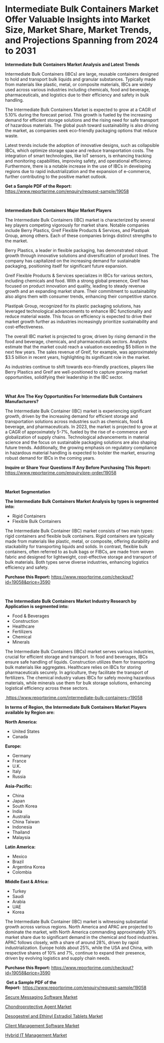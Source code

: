 <p><h1>Intermediate Bulk Containers Market Offer Valuable Insights into Market Size, Market Share, Market Trends, and Projections Spanning from 2024 to 2031</h1></p><p><strong>Intermediate Bulk Containers Market Analysis and Latest Trends</strong></p>
<p><p>Intermediate Bulk Containers (IBCs) are large, reusable containers designed to hold and transport bulk liquids and granular substances. Typically made from materials like plastic, metal, or composite materials, IBCs are widely used across various industries including chemicals, food and beverage, pharmaceuticals, and logistics due to their efficiency and safety in bulk handling.</p><p>The Intermediate Bulk Containers Market is expected to grow at a CAGR of 5.10% during the forecast period. This growth is fueled by the increasing demand for efficient storage solutions and the rising need for safe transport of hazardous materials. The global push toward sustainability is also driving the market, as companies seek eco-friendly packaging options that reduce waste.</p><p>Latest trends include the adoption of innovative designs, such as collapsible IBCs, which optimize storage space and reduce transportation costs. The integration of smart technologies, like IoT sensors, is enhancing tracking and monitoring capabilities, improving safety, and operational efficiency. Furthermore, there is a notable increase in the use of IBCs in developing regions due to rapid industrialization and the expansion of e-commerce, further contributing to the positive market outlook.</p></p>
<p><strong>Get a Sample PDF of the Report:&nbsp;</strong> <a href="https://www.reportprime.com/enquiry/request-sample/19058?utm_campaign=1159&utm_medium=2&utm_source=Github&utm_content=ia&utm_term=22112024&utm_id=intermediate-bulk-containers">https://www.reportprime.com/enquiry/request-sample/19058</a></p>
<p>&nbsp;</p>
<p><strong>Intermediate Bulk Containers Major Market Players</strong></p>
<p><p>The Intermediate Bulk Containers (IBC) market is characterized by several key players competing vigorously for market share. Notable companies include Berry Plastics, Greif Flexible Products & Services, and Plastipak Group, among others. Each of these companies brings distinct strengths to the market.</p><p>Berry Plastics, a leader in flexible packaging, has demonstrated robust growth through innovative solutions and diversification of product lines. The company has capitalized on the increasing demand for sustainable packaging, positioning itself for significant future expansion.</p><p>Greif Flexible Products & Services specializes in IBCs for various sectors, including chemicals and food. With a strong global presence, Greif has focused on product innovation and quality, leading to steady revenue growth and an expanding market share. Their commitment to sustainability also aligns them with consumer trends, enhancing their competitive stance.</p><p>Plastipak Group, recognized for its plastic packaging solutions, has leveraged technological advancements to enhance IBC functionality and reduce material waste. This focus on efficiency is expected to drive their market growth further as industries increasingly prioritize sustainability and cost-effectiveness.</p><p>The overall IBC market is projected to grow, driven by rising demand in the food and beverage, chemicals, and pharmaceuticals sectors. Analysts estimate that the market could reach a valuation exceeding $5 billion in the next few years. The sales revenue of Greif, for example, was approximately $3.5 billion in recent years, highlighting its significant role in the market.</p><p>As industries continue to shift towards eco-friendly practices, players like Berry Plastics and Greif are well-positioned to capture growing market opportunities, solidifying their leadership in the IBC sector.</p></p>
<p>&nbsp;</p>
<p><strong>What Are The Key Opportunities For Intermediate Bulk Containers Manufacturers?</strong></p>
<p><p>The Intermediate Bulk Container (IBC) market is experiencing significant growth, driven by the increasing demand for efficient storage and transportation solutions across industries such as chemicals, food & beverage, and pharmaceuticals. In 2023, the market is projected to grow at a CAGR of approximately 5-7%, fueled by the rise of e-commerce and globalization of supply chains. Technological advancements in material science and the focus on sustainable packaging solutions are also shaping future trends. Additionally, the growing emphasis on regulatory compliance in hazardous material handling is expected to bolster the market, ensuring robust demand for IBCs in the coming years.</p></p>
<p><strong>Inquire or Share Your Questions If Any Before Purchasing This Report:</strong> <a href="https://www.reportprime.com/enquiry/pre-order/19058?utm_campaign=1159&utm_medium=2&utm_source=Github&utm_content=ia&utm_term=22112024&utm_id=intermediate-bulk-containers">https://www.reportprime.com/enquiry/pre-order/19058</a></p>
<p>&nbsp;</p>
<p><strong>Market Segmentation</strong></p>
<p><strong>The Intermediate Bulk Containers Market Analysis by types is segmented into:</strong></p>
<p><ul><li>Rigid Containers</li><li>Flexible Bulk Containers</li></ul></p>
<p><p>The Intermediate Bulk Container (IBC) market consists of two main types: rigid containers and flexible bulk containers. Rigid containers are typically made from materials like plastic, metal, or composite, offering durability and stackability for transporting liquids and solids. In contrast, flexible bulk containers, often referred to as bulk bags or FIBCs, are made from woven fabric and designed for lightweight, cost-effective storage and transport of bulk materials. Both types serve diverse industries, enhancing logistics efficiency and safety.</p></p>
<p><strong>Purchase this Report:&nbsp;</strong><a href="https://www.reportprime.com/checkout?id=19058&price=3590&utm_campaign=1159&utm_medium=2&utm_source=Github&utm_content=ia&utm_term=22112024&utm_id=intermediate-bulk-containers">https://www.reportprime.com/checkout?id=19058&price=3590</a></p>
<p>&nbsp;</p>
<p><strong>The Intermediate Bulk Containers Market Industry Research by Application is segmented into:</strong></p>
<p><ul><li>Food & Beverages</li><li>Construction</li><li>Healthcare</li><li>Fertilizers</li><li>Chemical</li><li>Minerals</li></ul></p>
<p><p>The Intermediate Bulk Containers (IBCs) market serves various industries, crucial for efficient storage and transport. In food and beverages, IBCs ensure safe handling of liquids. Construction utilizes them for transporting bulk materials like aggregates. Healthcare relies on IBCs for storing pharmaceuticals securely. In agriculture, they facilitate the transport of fertilizers. The chemical industry values IBCs for safely moving hazardous materials, while minerals use them for bulk storage solutions, enhancing logistical efficiency across these sectors.</p></p>
<p><a href="https://www.reportprime.com/intermediate-bulk-containers-r19058?utm_campaign=1159&utm_medium=2&utm_source=Github&utm_content=ia&utm_term=22112024&utm_id=intermediate-bulk-containers">&nbsp;https://www.reportprime.com/intermediate-bulk-containers-r19058</a></p>
<p><strong>In terms of Region, the Intermediate Bulk Containers Market Players available by Region are:</strong></p>
<p>
    <p> <strong> North America: </strong>
        <ul>
            <li>United States</li>
            <li>Canada</li>
        </ul>
        </p> 
    <p> <strong> Europe: </strong>
        <ul>
            <li>Germany</li>
            <li>France</li>
            <li>U.K.</li>
            <li>Italy</li>
            <li>Russia</li>
        </ul>
        </p> 
    <p> <strong> Asia-Pacific: </strong>
        <ul>
            <li>China</li>
            <li>Japan</li>
            <li>South Korea</li>
            <li>India</li>
            <li>Australia</li>
            <li>China Taiwan</li>
            <li>Indonesia</li>
            <li>Thailand</li>
            <li>Malaysia</li>
        </ul>
        </p> 
    <p> <strong> Latin America: </strong>
        <ul>
            <li>Mexico</li>
            <li>Brazil</li>
            <li>Argentina Korea</li>
            <li>Colombia</li>
        </ul>
        </p> 
    <p> <strong> Middle East & Africa: </strong>
        <ul>
            <li>Turkey</li>
            <li>Saudi</li>
            <li>Arabia</li>
            <li>UAE</li>
            <li>Korea</li>
        </ul>
    </p>
    </p>
<p><p>The Intermediate Bulk Container (IBC) market is witnessing substantial growth across various regions. North America and APAC are projected to dominate the market, with North America commanding approximately 30% market share due to significant demand in the chemical and food industries. APAC follows closely, with a share of around 28%, driven by rapid industrialization. Europe holds about 25%, while the USA and China, with respective shares of 10% and 7%, continue to expand their presence, driven by evolving logistics and supply chain needs.</p></p>
<p><strong>Purchase this Report: </strong><a href="https://www.reportprime.com/checkout?id=19058&price=3590&utm_campaign=1159&utm_medium=2&utm_source=Github&utm_content=ia&utm_term=22112024&utm_id=intermediate-bulk-containers">https://www.reportprime.com/checkout?id=19058&price=3590</a></p>
<p>&nbsp;<strong>Get a Sample PDF of the Report:&nbsp;&nbsp;</strong><a href="https://www.reportprime.com/enquiry/request-sample/19058?utm_campaign=1159&utm_medium=2&utm_source=Github&utm_content=ia&utm_term=22112024&utm_id=intermediate-bulk-containers">https://www.reportprime.com/enquiry/request-sample/19058</a></p>
<p><strong></strong></p>
<p><p><a href="https://www.linkedin.com/pulse/comprehensive-analysis-secure-messaging-software-market-size-fskte?utm_campaign=1159&utm_medium=2&utm_source=Github&utm_content=ia&utm_term=22112024&utm_id=intermediate-bulk-containers">Secure Messaging Software Market</a></p><p><a href="https://issuu.com/reportprime-2/docs/chondroprotective-agent-market-size_aa50911f78f11f?utm_campaign=1159&utm_medium=2&utm_source=Github&utm_content=ia&utm_term=22112024&utm_id=intermediate-bulk-containers">Chondroprotective Agent Market</a></p><p><a href="https://issuu.com/reportprime-2/docs/desogestrel-and-ethinyl-estradiol-t_9c12e34c410a4a?utm_campaign=1159&utm_medium=2&utm_source=Github&utm_content=ia&utm_term=22112024&utm_id=intermediate-bulk-containers">Desogestrel and Ethinyl Estradiol Tablets Market</a></p><p><a href="https://www.linkedin.com/pulse/client-management-software-market-expansion-from-2024-2031-yu3ie?utm_campaign=1159&utm_medium=2&utm_source=Github&utm_content=ia&utm_term=22112024&utm_id=intermediate-bulk-containers">Client Management Software Market</a></p><p><a href="https://www.linkedin.com/pulse/investor-insights-hybrid-management-market-projected-cagr-daufe?utm_campaign=1159&utm_medium=2&utm_source=Github&utm_content=ia&utm_term=22112024&utm_id=intermediate-bulk-containers">Hybrid IT Management Market</a></p></p>
